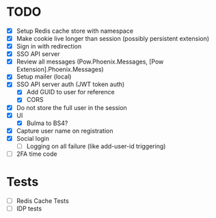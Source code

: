 # TODO

- [x] Setup Redis cache store with namespace
- [x] Make cookie live longer than session (possibly persistent extension)
- [x] Sign in with redirection
- [x] SSO API server
- [x] Review all messages (Pow.Phoenix.Messages, [Pow Extension].Phoenix.Messages)
- [x] Setup mailer (local)
- [x] SSO API server auth (JWT token auth)
  - [x] Add GUID to user for reference
  - [x] CORS
- [x] Do not store the full user in the session
- [x] UI
  - [x] Bulma to BS4?
- [x] Capture user name on registration
- [x] Social login
  - [ ] Logging on all failure (like add-user-id triggering)
- [ ] 2FA time code

# Tests
- [ ] Redis Cache Tests
- [ ] IDP tests
